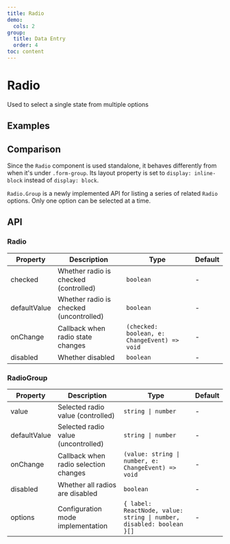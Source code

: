 ```yaml
---
title: Radio
demo:
  cols: 2
group:
  title: Data Entry
  order: 4
toc: content
---
```


# Radio

Used to select a single state from multiple options

## Examples

<code src="./demos/RadioBase.tsx" title="Basic Usage" description="Basic usage"></code>
<code src="./demos/RadioDisabled.tsx" title="Disabled" description="Disable radio"></code>
<code src="./demos/RadioControlled.tsx" title="Controlled" description="Use `checked` and `onChange` for controlled mode"></code>
<code src="./demos/RadioGroupBase.tsx" title="Group" description="Use `Radio.Group` to render a series of `Radio`s"></code>
<code src="./demos/RadioGroupControlled.tsx" title="Group Controlled" description="Use `value` and `onChange` for controlled mode"></code>
<code src="./demos/RadioGroupConfig.tsx" title="Group Configuration" description="Use `options` for configuration"></code>

## Comparison

Since the `Radio` component is used standalone, it behaves differently from when it's under `.form-group`. Its layout property is set to `display: inline-block` instead of `display: block`.

`Radio.Group` is a newly implemented API for listing a series of related `Radio` options. Only one option can be selected at a time.

## API

### Radio

| Property     | Description                             | Type                                         | Default |
| ------------ | --------------------------------------- | -------------------------------------------- | ------- |
| checked      | Whether radio is checked (controlled)   | `boolean`                                    | -       |
| defaultValue | Whether radio is checked (uncontrolled) | `boolean`                                    | -       |
| onChange     | Callback when radio state changes       | `(checked: boolean, e: ChangeEvent) => void` | -       |
| disabled     | Whether disabled                        | `boolean`                                    | -       |

### RadioGroup

| Property     | Description                           | Type                                                                 | Default |
| ------------ | ------------------------------------- | -------------------------------------------------------------------- | ------- |
| value        | Selected radio value (controlled)     | `string \| number`                                                   | -       |
| defaultValue | Selected radio value (uncontrolled)   | `string \| number`                                                   | -       |
| onChange     | Callback when radio selection changes | `(value: string \| number, e: ChangeEvent) => void`                  | -       |
| disabled     | Whether all radios are disabled       | `boolean`                                                            | -       |
| options      | Configuration mode implementation     | `{ label: ReactNode, value: string \| number, disabled: boolean }[]` | -       |
